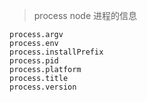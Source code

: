 > process  node 进程的信息

    process.argv
    process.env
    process.installPrefix
    process.pid
    process.platform
    process.title
    process.version